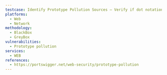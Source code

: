 ```yaml
---
testcase: Identify Prototype Pollution Sources – Verify if dot notation (__proto__.foo=bar) and bracket notation ([__proto__][foo]=bar) inputs take effect. Web (HTTP/HTTPS) service
platforms: 
  - Web
  - Network
methodology: 
  - BlackBox
  - GreyBox
vulnerabilities:
  - Prototype pollution
services:
  - WEB
references:
  - https://portswigger.net/web-security/prototype-pollution
---
```

